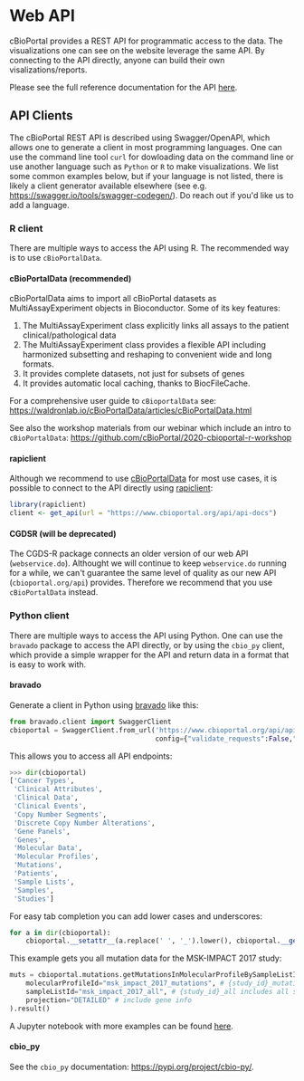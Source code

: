 # Web API
cBioPortal provides a REST API for programmatic access to the data. The visualizations one can see on the website leverage the same API. By connecting to the API directly, anyone can build their own visalizations/reports.

Please see the full reference documentation for the API
[here](https://www.cbioportal.org/api/swagger-ui.html).

## API Clients
The cBioPortal REST API is described using Swagger/OpenAPI, which allows one to generate a client in most programming languages. One can use the command line tool `curl` for dowloading data on the command line or use another language such as `Python` or `R` to make visualizations. We list some common examples below, but if your language is not listed, there is likely a client generator available elsewhere (see e.g. https://swagger.io/tools/swagger-codegen/). Do reach out if you'd like us to add a language.

### R client
There are multiple ways to access the API using R. The recommended way is to use `cBioPortalData`.

#### cBioPortalData (recommended)
cBioPortalData aims to import all cBioPortal datasets as MultiAssayExperiment objects in Bioconductor. Some of its key features:

1. The MultiAssayExperiment class explicitly links all assays to the patient clinical/pathological data
2. The MultiAssayExperiment class provides a flexible API including harmonized subsetting and reshaping to convenient wide and long formats.
3. It provides complete datasets, not just for subsets of genes
4. It provides automatic local caching, thanks to BiocFileCache.

For a comprehensive user guide to `cBioportalData` see: https://waldronlab.io/cBioPortalData/articles/cBioPortalData.html

See also the workshop materials from our webinar which include an intro to `cBioPortalData`: https://github.com/cBioPortal/2020-cbioportal-r-workshop

#### rapiclient
Although we recommend to use [cBioPortalData](#cBioPortalData) for most use cases, it is possible to connect to the API directly using [rapiclient](https://github.com/bergant/rapiclient):

```R
library(rapiclient)
client <- get_api(url = "https://www.cbioportal.org/api/api-docs")
```

#### CGDSR (will be deprecated)
The CGDS-R package connects an older version of our web API (`webservice.do`). Althought we will continue to keep `webservice.do` running for a while, we can't guarantee the same level of quality as our new API (`cbioportal.org/api`) provides. Therefore we recommend that you use `cBioPortalData` instead.

### Python client
There are multiple ways to access the API using Python. One can use the `bravado` package to access the API directly, or by using the `cbio_py` client, which provide a simple wrapper for the API and return data in a format that is easy to work with.

#### bravado
Generate a client in Python using [bravado](https://github.com/Yelp/bravado)
like this:

```python
from bravado.client import SwaggerClient
cbioportal = SwaggerClient.from_url('https://www.cbioportal.org/api/api-docs',
                                    config={"validate_requests":False,"validate_responses":False,"validate_swagger_spec": False})
```
This allows you to access all API endpoints:
```python
>>> dir(cbioportal)
['Cancer Types',
 'Clinical Attributes',
 'Clinical Data',
 'Clinical Events',
 'Copy Number Segments',
 'Discrete Copy Number Alterations',
 'Gene Panels',
 'Genes',
 'Molecular Data',
 'Molecular Profiles',
 'Mutations',
 'Patients',
 'Sample Lists',
 'Samples',
 'Studies']
```
For easy tab completion you can add lower cases and underscores:
```python
for a in dir(cbioportal):
    cbioportal.__setattr__(a.replace(' ', '_').lower(), cbioportal.__getattr__(a))
```
This example gets you all mutation data for the MSK-IMPACT 2017 study:
```python
muts = cbioportal.mutations.getMutationsInMolecularProfileBySampleListIdUsingGET(
    molecularProfileId="msk_impact_2017_mutations", # {study_id}_mutations gives default mutations profile for study 
    sampleListId="msk_impact_2017_all", # {study_id}_all includes all samples
    projection="DETAILED" # include gene info
).result()
```

A Jupyter notebook with more examples can be found [here](https://github.com/mskcc/cbsp-hackathon/blob/master/0-introduction/cbsp_hackathon.ipynb).

#### cbio_py
See the `cbio_py` documentation: https://pypi.org/project/cbio-py/.
